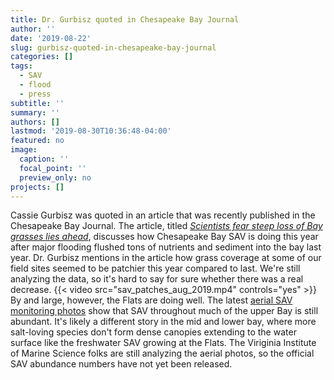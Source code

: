 ```yaml
---
title: Dr. Gurbisz quoted in Chesapeake Bay Journal
author: ''
date: '2019-08-22'
slug: gurbisz-quoted-in-chesapeake-bay-journal
categories: []
tags:
  - SAV
  - flood
  - press
subtitle: ''
summary: ''
authors: []
lastmod: '2019-08-30T10:36:48-04:00'
featured: no
image:
  caption: ''
  focal_point: ''
  preview_only: no
projects: []
---
```

Cassie Gurbisz was quoted in an article that was recently published in the Chesapeake Bay Journal. The article, titled [*Scientists fear steep loss of Bay grasses lies ahead*](https://www.bayjournal.com/article/scientists_fear_steep_loss_of_bay_grasses_lies_ahead), discusses how Chesapeake Bay SAV is doing this year after major flooding flushed tons of nutrients and sediment into the bay last year. Dr. Gurbisz mentions in the article how grass coverage at some of our field sites seemed to be patchier this year compared to last. We're still analyzing the data, so it's hard to say for sure whether there was a real decrease. 
{{< video src="sav_patches_aug_2019.mp4" controls="yes" >}}
By and large, however, the Flats are doing well. The latest [aerial SAV monitoring photos](http://web.vims.edu/bio/sav/maps.html) show that SAV throughout much of the upper Bay is still abundant. It's likely a different story in the mid and lower bay, where more salt-loving species don't form dense canopies extending to the water surface like the freshwater SAV growing at the Flats. The Viriginia Institute of Marine Science folks are still analyzing the aerial photos, so the official SAV abundance numbers have not yet been released.